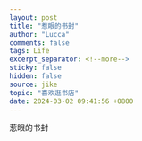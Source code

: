```yaml
---
layout: post
title: "惹眼的书封"
author: "Lucca"
comments: false
tags: Life
excerpt_separator: <!--more-->
sticky: false
hidden: false
source: jike
topic: "喜欢逛书店"
date: 2024-03-02 09:41:56 +0800
---
```


惹眼的书封

<!--more-->
